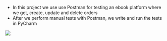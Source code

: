 - In this project we use use Postman for testing an ebook platform where we get, create, update and delete orders 
- After we perform manual tests with Postman, we write and run the tests in PyCharm

[![](https://markdown-videos.deta.dev/youtube/PC6QavJcc-I)](https://youtu.be/PC6QavJcc-I)
